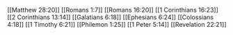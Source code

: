 [[Matthew 28:20]]
[[Romans 1:7]]
[[Romans 16:20]]
[[1 Corinthians 16:23]]
[[2 Corinthians 13:14]]
[[Galatians 6:18]]
[[Ephesians 6:24]]
[[Colossians 4:18]]
[[1 Timothy 6:21]]
[[Philemon 1:25]]
[[1 Peter 5:14]]
[[Revelation 22:21]]
